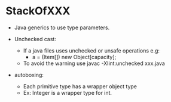 # StackOfXXX

  - Java generics to use type parameters.
  
  - Unchecked cast:
  
    - If a java files uses unchecked or unsafe operations e.g:
      - a = (Item[]) new Object[capacity];
    - To avoid the warning use javac -Xlint:unchecked xxx.java
    
  - autoboxing:
  
    - Each primitive type has a wrapper object type
    - Ex: Integer is a wrapper type for int.
    
    
